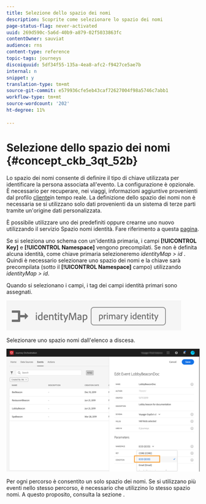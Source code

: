 ```yaml
---
title: Selezione dello spazio dei nomi
description: Scoprite come selezionare lo spazio dei nomi
page-status-flag: never-activated
uuid: 269d590c-5a6d-40b9-a879-02f5033863fc
contentOwner: sauviat
audience: rns
content-type: reference
topic-tags: journeys
discoiquuid: 5df34f55-135a-4ea8-afc2-f9427ce5ae7b
internal: n
snippet: y
translation-type: tm+mt
source-git-commit: e579936cfe5eb43caf72627004f98a5746c7abb1
workflow-type: tm+mt
source-wordcount: '202'
ht-degree: 11%

---
```



# Selezione dello spazio dei nomi {#concept_ckb_3qt_52b}

Lo spazio dei nomi consente di definire il tipo di chiave utilizzata per identificare la persona associata all&#39;evento. La configurazione è opzionale. È necessario per recuperare, nei viaggi, informazioni aggiuntive provenienti dal profilo [cliente](https://docs.adobe.com/content/help/it-IT/experience-platform/profile/home.html)in tempo reale. La definizione dello spazio dei nomi non è necessaria se si utilizzano solo dati provenienti da un sistema di terze parti tramite un&#39;origine dati personalizzata.

È possibile utilizzare uno dei predefiniti oppure crearne uno nuovo utilizzando il servizio Spazio nomi identità. Fare riferimento a questa [pagina](https://docs.adobe.com/content/help/it-IT/experience-platform/identity/home.html).

Se si seleziona uno schema con un&#39;identità primaria, i campi **[!UICONTROL Key]** e **[!UICONTROL Namespace]** vengono precompilati. Se non è definita alcuna identità, come chiave primaria selezioneremo _identityMap > id_ . Quindi è necessario selezionare uno spazio dei nomi e la chiave sarà precompilata (sotto il **[!UICONTROL Namespace]** campo) utilizzando _identityMap > id_.

Quando si selezionano i campi, i tag dei campi identità primari sono assegnati.

![](../assets/primary-identity.png)


Selezionare uno spazio nomi dall&#39;elenco a discesa.

![](../assets/journey17.png)

Per ogni percorso è consentito un solo spazio dei nomi. Se si utilizzano più eventi nello stesso percorso, è necessario che utilizzino lo stesso spazio nomi. A questo proposito, consulta la sezione [](../building-journeys/journey.md).
